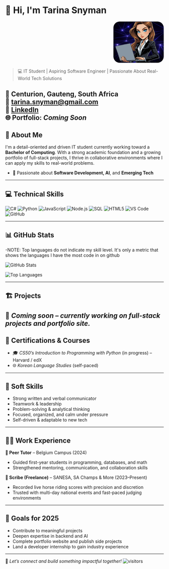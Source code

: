 # 👋 Hi, I'm Tarina Snyman
<!-- Avatar at top right -->
<p align="right">
  <img src="https://github.com/TarinaSnyman/TarinaSnyman/blob/main/assets/github_avatar.png" alt="Tarina Avatar" width="160" style="border-radius: 20px;">
</p>



> 💻 IT Student | Aspiring Software Engineer | Passionate About Real-World Tech Solutions

📍 Centurion, Gauteng, South Africa  
📧 tarina.snyman@gmail.com  
🔗 [LinkedIn](https://www.linkedin.com/in/tarina-snyman-60b824299)  
🌐 Portfolio: *Coming Soon*  
---

## 🧠 About Me

I'm a detail-oriented and driven IT student currently working toward a **Bachelor of Computing**. With a strong academic foundation and a growing portfolio of full-stack projects, I thrive in collaborative environments where I can apply my skills to real-world problems.

- 🌱 Passionate about **Software Development, AI**, and **Emerging Tech**

---

## 💻 Technical Skills
![C#](https://img.shields.io/badge/C%23-7928CA?style=for-the-badge&logo=c-sharp&logoColor=white)
![Python](https://img.shields.io/badge/Python-3776AB?style=for-the-badge&logo=python&logoColor=white)
![JavaScript](https://img.shields.io/badge/JavaScript-F7DF1E?style=for-the-badge&logo=javascript&logoColor=black)
![Node.js](https://img.shields.io/badge/Node.js-303030?style=for-the-badge&logo=nodedotjs&logoColor=green)
![SQL](https://img.shields.io/badge/SQL-003B57?style=for-the-badge&logo=postgresql&logoColor=white)
![HTML5](https://img.shields.io/badge/HTML5-E34F26?style=for-the-badge&logo=html5&logoColor=white)
![VS Code](https://img.shields.io/badge/VS%20Code-007ACC?style=for-the-badge&logo=visual-studio-code&logoColor=white)
![GitHub](https://img.shields.io/badge/GitHub-333?style=for-the-badge&logo=github&logoColor=white)

---
## 📊 GitHub Stats
-NOTE: Top languages do not indicate my skill level. It's only a metric that shows the languages I have the most code in on github

![GitHub Stats](https://github-readme-stats.vercel.app/api?username=TarinaSnyman&show_icons=true&theme=tokyonight&hide_border=true&count_private=true)

![Top Languages](https://github-readme-stats.vercel.app/api/top-langs/?username=TarinaSnyman&layout=compact&theme=tokyonight&hide_border=true)

---

## 🏗️ Projects
🚧 *Coming soon – currently working on full-stack projects and portfolio site.*
---

## 📜 Certifications & Courses

- 🎓 *CS50’s Introduction to Programming with Python* (in progress) – Harvard / edX  
- 🌐 *Korean Language Studies* (self-paced)

---

## 🧩 Soft Skills

- Strong written and verbal communicator  
- Teamwork & leadership
- Problem-solving & analytical thinking  
- Focused, organized, and calm under pressure  
- Self-driven & adaptable to new tech

---

## 👩‍🏫 Work Experience

**🎯 Peer Tutor** – Belgium Campus (2024)  
- Guided first-year students in programming, databases, and math  
- Strengthened mentoring, communication, and collaboration skills

**📝 Scribe (Freelance)** – SANESA, SA Champs & More (2023–Present)  
- Recorded live horse riding scores with precision and discretion  
- Trusted with multi-day national events and fast-paced judging environments

---



## 🚀 Goals for 2025

- Contribute to meaningful projects  
- Deepen expertise in backend and AI  
- Complete portfolio website and publish side projects  
- Land a developer internship to gain industry experience  

---


💬 *Let’s connect and build something impactful together!*
![visitors](https://visitor-badge.laobi.icu/badge?page_id=tarina-snyman&style=flat-square) 


<!--
**TarinaSnyman/TarinaSnyman** is a ✨ _special_ ✨ repository because its `README.md` (this file) appears on your GitHub profile.

Here are some ideas to get you started:

- 🔭 I’m currently working on ...
- 🌱 I’m currently learning ...
- 👯 I’m looking to collaborate on ...
- 🤔 I’m looking for help with ...
- 💬 Ask me about ...
- 📫 How to reach me: ...
- 😄 Pronouns: ...
- ⚡ Fun fact: ...
-->
